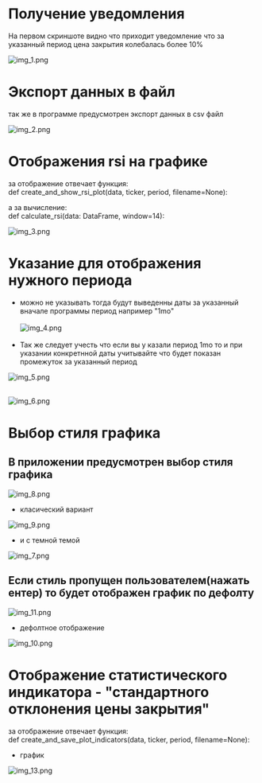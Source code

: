 # Получение уведомления

На первом скриншоте видно что приходит уведомление что за указанный период цена закрытия колебалась
более 10%

![img_1.png](img_1.png)

# Экспорт данных в файл

так же в программе предусмотрен экспорт данных в csv файл

![img_2.png](img_2.png)

# Отображения rsi на графике

за отображение отвечает функция: <br>
def create_and_show_rsi_plot(data, ticker, period, filename=None):

а за вычисление: <br>
def calculate_rsi(data: DataFrame, window=14):

![img_3.png](img_3.png)

# Указание для отображения нужного периода

- можно не указывать тогда будут выведенны даты за указанный вначале программы период например "1mo"<br>
  <br>
  ![img_4.png](img_4.png)<br>
  <br>
- Так же следует учесть что если вы у казали период 1mo то и при указании конкретнной даты учитывайте что будет показан
  промежуток за указанный период

![img_5.png](img_5.png)<br><br>

![img_6.png](img_6.png)

# Выбор стиля графика

## В приложении предусмотрен выбор стиля графика <br>

![img_8.png](img_8.png)

- класический вариант

![img_9.png](img_9.png) <br>
- и с темной темой

![img_7.png](img_7.png)

## Если стиль пропущен пользователем(нажать ентер) то будет отображен график по дефолту

![img_11.png](img_11.png)

- дефолтное отображение

![img_10.png](img_10.png)

# Отображение статистического индикатора - "стандартного отклонения цены закрытия"

за отображение отвечает функция: <br>
def create_and_save_plot_indicators(data, ticker, period, filename=None):

- график <br>

![img_13.png](img_13.png)